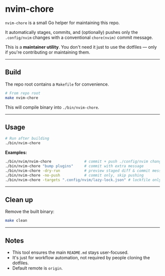 # nvim-chore

`nvim-chore` is a small Go helper for maintaining this repo.

It automatically stages, commits, and (optionally) pushes only the `.config/nvim` changes with a conventional `chore(nvim)` commit message.

This is a **maintainer utility**. You don't need it just to use the dotfiles &mdash; only if you're contributing or maintaining them.

---

## Build

The repo root contains a `Makefile` for convenience.

```bash
# From repo root
make nvim-chore
```

This will compile binary into `./bin/nvim-chore`.

---

## Usage

```bash
# Run after building
./bin/nvim-chore
```

**Examples:**

```bash
./bin/nvim/nvim-chore               # commit + push ./config/nvim changes
./bin/nvim-chore "bump plugins"     # commit with extra message
./bin/nvim-chore -dry-run           # preview staged diff & commit message
./bin/nvim-chore -no-push           # commit only, skip pushing
./bin/nvim-chore -targets ".config/nvim/lazy-lock.json" # lockfile only
```

---

## Clean up

Remove the built binary:

```bash
make clean
```

---

## Notes

- This tool ensures the main `README.md` stays user-focused.
- It's just for workflow automation, not required by people cloning the dotfiles.
- Default remote is `origin`.
